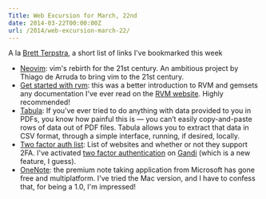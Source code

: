 ```yaml
---
Title: Web Excursion for March, 22nd
date: 2014-03-22T00:00:00Z
url: /2014/web-excursion-march-22/
---
```


A la [Brett Terpstra][brett], a short list of links I've bookmarked this week

+ [Neovim]: vim's rebirth for the 21st century. An ambitious project by Thiago
  de Arruda to bring vim to the 21st century.
+ [Get started with rvm][RVM]: this was a better introduction to RVM and
  gemsets any documentation I've ever read on the [RVM website][rvmweb]. Highly
  recommended!
+ [Tabula]: If you’ve ever tried to do anything with data provided to you in
  PDFs, you know how painful this is — you can’t easily copy-and-paste rows of
  data out of PDF files. Tabula allows you to extract that data in CSV format,
  through a simple interface, running, if desired, locally.
+ [Two factor auth list][2FA]: List of websites and whether or not they support
  2FA. I've activated [two factor authentication][2FAwiki] on [Gandi]
  (which is a new feature, I guess).
+ [OneNote]: the premium note taking application from Microsoft has gone free
  and multiplatform. I've tried the Mac version, and I have to confess that,
  for being a 1.0, I'm impressed!

[brett]: http://brettterpstra.com
[Neovim]: https://www.bountysource.com/fundraisers/539-neovim-first-iteration
[rvm]: http://sirupsen.com/get-started-right-with-rvm/
[rvmweb]: https://rvm.io
[Tabula]: http://tabula.nerdpower.org/
[2FA]: http://twofactorauth.org
[2FAwiki]: http://en.wikipedia.org/wiki/Two-step_verification
[Gandi]: http://www.gandi.net
[OneNote]: http://blogs.office.com/2014/onenote-now-on-mac-free-everywhere-and-service-powered/
